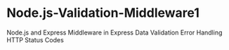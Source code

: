 # Node.js-Validation-Middleware1
Node.js and Express Middleware in Express Data Validation Error Handling HTTP Status Codes
